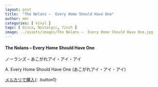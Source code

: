 ```yaml
---
layout: post
title:  "The Nolans –  Every Home Should Have One"
author: mmr
categories: [ Vinyl ]
tags: [ Disco, Nostalgic, 7inch ]
image: ../assets/images/The Nolans –  Every Home Should Have One.jpg
---
```


#### The Nolans –  Every Home Should Have One

ノーランズ –  あこがれアイ・アイ・アイ

A. Every Home Should Have One (あこがれアイ・アイ・アイ)

[メルカリで購入](https://jp.mercari.com/item/m72093615038){: .button1}

